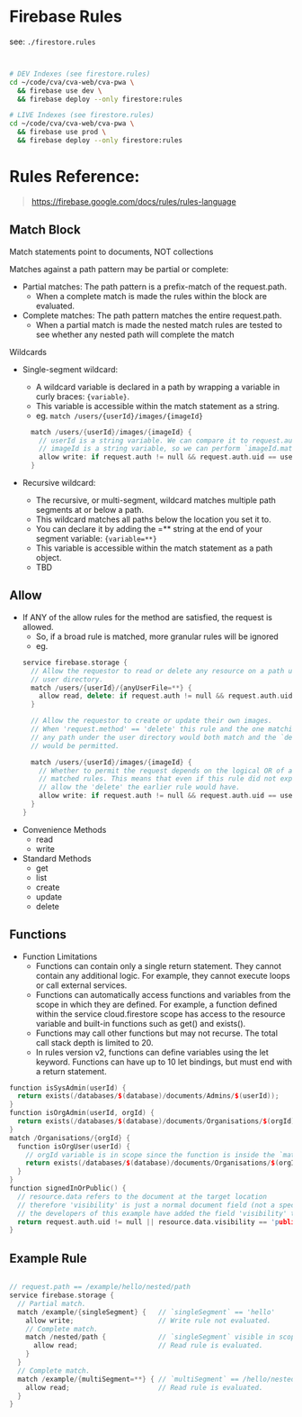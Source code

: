 # Firebase Rules
see: `./firestore.rules`

```bash


# DEV Indexes (see firestore.rules)
cd ~/code/cva/cva-web/cva-pwa \
  && firebase use dev \
  && firebase deploy --only firestore:rules

# LIVE Indexes (see firestore.rules)
cd ~/code/cva/cva-web/cva-pwa \
  && firebase use prod \
  && firebase deploy --only firestore:rules

```

# Rules Reference:
> https://firebase.google.com/docs/rules/rules-language

## Match Block
Match statements point to documents, NOT collections

Matches against a path pattern may be partial or complete:
* Partial matches: The path pattern is a prefix-match of the request.path.
  * When a complete match is made the rules within the block are evaluated.
* Complete matches: The path pattern matches the entire request.path.
  * When a partial match is made the nested match rules are tested to see whether any nested path will complete the match

Wildcards
* Single-segment wildcard: 
  * A wildcard variable is declared in a path by wrapping a variable in curly braces: `{variable}`.
  * This variable is accessible within the match statement as a string.
  * eg. `match /users/{userId}/images/{imageId}`
  ```c++
    match /users/{userId}/images/{imageId} {
      // userId is a string variable. We can compare it to request.auth.uid.
      // imageId is a string variable, so we can perform `imageId.matches()` on this variable
      allow write: if request.auth != null && request.auth.uid == userId && imageId.matches('*.png');
    }
  ```

* Recursive wildcard: 
  * The recursive, or multi-segment, wildcard matches multiple path segments at or below a path. 
  * This wildcard matches all paths below the location you set it to. 
  * You can declare it by adding the =** string at the end of your segment variable: `{variable=**}`
  * This variable is accessible within the match statement as a path object.  
  * TBD

## Allow
* If ANY of the allow rules for the method are satisfied, the request is allowed. 
  * So, if a broad rule is matched, more granular rules will be ignored
  * eg.
  ```c++
  service firebase.storage {
    // Allow the requestor to read or delete any resource on a path under the
    // user directory.
    match /users/{userId}/{anyUserFile=**} {
      allow read, delete: if request.auth != null && request.auth.uid == userId;
    }

    // Allow the requestor to create or update their own images.
    // When 'request.method' == 'delete' this rule and the one matching
    // any path under the user directory would both match and the `delete`
    // would be permitted.

    match /users/{userId}/images/{imageId} {
      // Whether to permit the request depends on the logical OR of all
      // matched rules. This means that even if this rule did not explicitly
      // allow the 'delete' the earlier rule would have.
      allow write: if request.auth != null && request.auth.uid == userId && imageId.matches('*.png');
    }
  }
  
* Convenience Methods
  * read
  * write
* Standard Methods
  * get
  * list
  * create
  * update
  * delete

## Functions
* Function Limitations
  * Functions can contain only a single return statement. 
    They cannot contain any additional logic. For example, they cannot execute loops or call external services.
  * Functions can automatically access functions and variables from the scope in which they are defined. 
    For example, a function defined within the service cloud.firestore scope has access to the resource variable and built-in functions such as get() and exists().
  * Functions may call other functions but may not recurse. 
    The total call stack depth is limited to 20.
  * In rules version v2, functions can define variables using the let keyword. 
    Functions can have up to 10 let bindings, but must end with a return statement.

```c++
function isSysAdmin(userId) {
  return exists(/databases/$(database)/documents/Admins/$(userId));
}
function isOrgAdmin(userId, orgId) {
  return exists(/databases/$(database)/documents/Organisations/$(orgId)/Admins/$(userId));
}
match /Organisations/{orgId} {
  function isOrgUser(userId) {
    // orgId variable is in scope since the function is inside the `match` that defines orgId
    return exists(/databases/$(database)/documents/Organisations/$(orgId)/Users/$(userId));
  }
}
function signedInOrPublic() {
  // resource.data refers to the document at the target location
  // therefore 'visibility' is just a normal document field (not a special firebase thing)
  // the developers of this example have added the field 'visibility' to denote something as public
  return request.auth.uid != null || resource.data.visibility == 'public';
}


```

## Example Rule

```c++ (dg: i'm using a c++ code block to get basic code highlighting for comments and bracket colours)

// request.path == /example/hello/nested/path
service firebase.storage {
  // Partial match.
  match /example/{singleSegment} {   // `singleSegment` == 'hello'
    allow write;                     // Write rule not evaluated.
    // Complete match.
    match /nested/path {             // `singleSegment` visible in scope.
      allow read;                    // Read rule is evaluated.
    }
  }
  // Complete match.
  match /example/{multiSegment=**} { // `multiSegment` == /hello/nested/path
    allow read;                      // Read rule is evaluated.
  }
}

```
